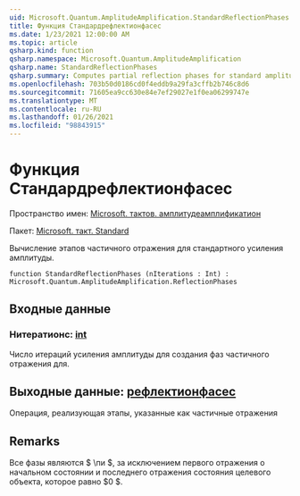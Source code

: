 ```yaml
---
uid: Microsoft.Quantum.AmplitudeAmplification.StandardReflectionPhases
title: Функция Стандардрефлектионфасес
ms.date: 1/23/2021 12:00:00 AM
ms.topic: article
qsharp.kind: function
qsharp.namespace: Microsoft.Quantum.AmplitudeAmplification
qsharp.name: StandardReflectionPhases
qsharp.summary: Computes partial reflection phases for standard amplitude amplification.
ms.openlocfilehash: 703b50d0186cd0f4eddb9a29fa3cffb2b746c8d6
ms.sourcegitcommit: 71605ea9cc630e84e7ef29027e1f0ea06299747e
ms.translationtype: MT
ms.contentlocale: ru-RU
ms.lasthandoff: 01/26/2021
ms.locfileid: "98843915"
---
```

# <a name="standardreflectionphases-function"></a>Функция Стандардрефлектионфасес

Пространство имен: [Microsoft. тактов. амплитудеамплификатион](xref:Microsoft.Quantum.AmplitudeAmplification)

Пакет: [Microsoft. такт. Standard](https://nuget.org/packages/Microsoft.Quantum.Standard)


Вычисление этапов частичного отражения для стандартного усиления амплитуды.

```qsharp
function StandardReflectionPhases (nIterations : Int) : Microsoft.Quantum.AmplitudeAmplification.ReflectionPhases
```


## <a name="input"></a>Входные данные

### <a name="niterations--int"></a>Нитератионс: [int](xref:microsoft.quantum.lang-ref.int)

Число итераций усиления амплитуды для создания фаз частичного отражения для.



## <a name="output--reflectionphases"></a>Выходные данные: [рефлектионфасес](xref:Microsoft.Quantum.AmplitudeAmplification.ReflectionPhases)

Операция, реализующая этапы, указанные как частичные отражения

## <a name="remarks"></a>Remarks

Все фазы являются $ \пи $, за исключением первого отражения о начальном состоянии и последнего отражения состояния целевого объекта, которое равно $0 $.